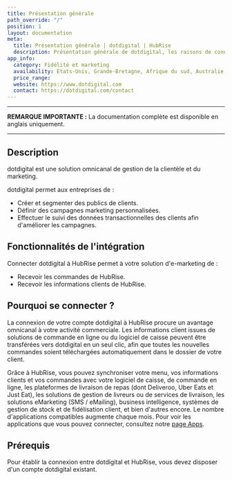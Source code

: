 ```yaml
---
title: Présentation générale
path_override: "/"
position: 1
layout: documentation
meta:
  title: Présentation générale | dotdigital | HubRise
  description: Présentation générale de dotdigital, les raisons de connecter dotdigital à HubRise et fonctionnalités de l'intégration avec HubRise.
app_info:
  category: Fidélité et marketing
  availability: États-Unis, Grande-Bretagne, Afrique du sud, Australie, Singapore, Pays-Bas et Europe de l'Est
  price_range:
  website: https://www.dotdigital.com
  contact: https://dotdigital.com/contact
---
```


---

**REMARQUE IMPORTANTE :** La documentation complète est disponible <Link href="/apps/dotdigital">en anglais uniquement</Link>.

---

## Description

dotdigital est une solution omnicanal de gestion de la clientèle et du marketing.

dotdigital permet aux entreprises de :

- Créer et segmenter des publics de clients.
- Définir des campagnes marketing personnalisées.
- Effectuer le suivi des données transactionnelles des clients afin d'améliorer les campagnes.

## Fonctionnalités de l'intégration

Connecter dotdigital à HubRise permet à votre solution d'e-marketing de :

- Recevoir les commandes de HubRise.
- Recevoir les informations clients de HubRise.

## Pourquoi se connecter ?

La connexion de votre compte dotdigital à HubRise procure un avantage omnicanal à votre activité commerciale. Les informations client issues de solutions de commande en ligne ou du logiciel de caisse peuvent être transférées vers dotdigital en un seul clic, afin que toutes les nouvelles commandes soient téléchargées automatiquement dans le dossier de votre client.

Grâce à HubRise, vous pouvez synchroniser votre menu, vos informations clients et vos commandes avec votre logiciel de caisse, de commande en ligne, les plateformes de livraison de repas (dont Deliveroo, Uber Eats et Just Eat), les solutions de gestion de livreurs ou de services de livraison, les solutions eMarketing (SMS / eMailing), business intelligence, systèmes de gestion de stock et de fidélisation client, et bien d'autres encore. Le nombre d'applications compatibles augmente chaque mois. Pour voir les applications que vous pouvez connecter, consultez notre [page Apps](/apps).

## Prérequis

Pour établir la connexion entre dotdigital et HubRise, vous devez disposer d'un compte dotdigital existant.
